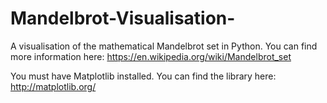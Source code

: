 # Mandelbrot-Visualisation-
A visualisation of the mathematical Mandelbrot set in Python. You can find more information here: https://en.wikipedia.org/wiki/Mandelbrot_set

You must have Matplotlib installed. You can find the library here: http://matplotlib.org/
